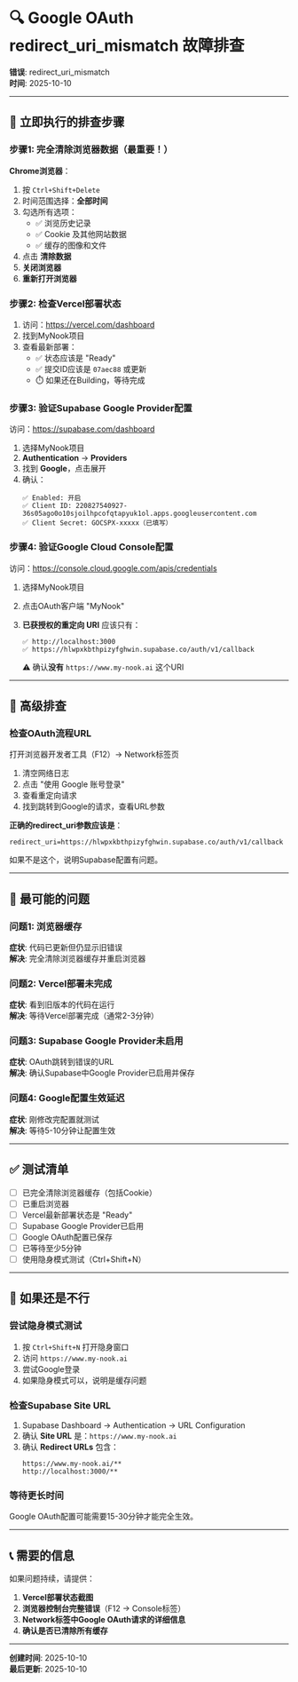 # 🔍 Google OAuth redirect_uri_mismatch 故障排查

**错误**: redirect_uri_mismatch  
**时间**: 2025-10-10

---

## 🎯 立即执行的排查步骤

### 步骤1: 完全清除浏览器数据（最重要！）

**Chrome浏览器**：
1. 按 `Ctrl+Shift+Delete`
2. 时间范围选择：**全部时间**
3. 勾选所有选项：
   - ✅ 浏览历史记录
   - ✅ Cookie 及其他网站数据
   - ✅ 缓存的图像和文件
4. 点击 **清除数据**
5. **关闭浏览器**
6. **重新打开浏览器**

### 步骤2: 检查Vercel部署状态

1. 访问：https://vercel.com/dashboard
2. 找到MyNook项目
3. 查看最新部署：
   - ✅ 状态应该是 "Ready"
   - ✅ 提交ID应该是 `07aec88` 或更新
   - ⏱️ 如果还在Building，等待完成

### 步骤3: 验证Supabase Google Provider配置

访问：https://supabase.com/dashboard

1. 选择MyNook项目
2. **Authentication** → **Providers**
3. 找到 **Google**，点击展开
4. 确认：
   ```
   ✅ Enabled: 开启
   ✅ Client ID: 220827540927-36s05ago0o10sjoilhpcofqtapyuk1ol.apps.googleusercontent.com
   ✅ Client Secret: GOCSPX-xxxxx（已填写）
   ```

### 步骤4: 验证Google Cloud Console配置

访问：https://console.cloud.google.com/apis/credentials

1. 选择MyNook项目
2. 点击OAuth客户端 "MyNook"
3. **已获授权的重定向 URI** 应该只有：
   ```
   ✅ http://localhost:3000
   ✅ https://hlwpxkbthpizyfghwin.supabase.co/auth/v1/callback
   ```
   
   ⚠️ 确认**没有** `https://www.my-nook.ai` 这个URI

---

## 🔧 高级排查

### 检查OAuth流程URL

打开浏览器开发者工具（F12）→ Network标签页

1. 清空网络日志
2. 点击 "使用 Google 账号登录"
3. 查看重定向请求
4. 找到跳转到Google的请求，查看URL参数

**正确的redirect_uri参数应该是**：
```
redirect_uri=https://hlwpxkbthpizyfghwin.supabase.co/auth/v1/callback
```

如果不是这个，说明Supabase配置有问题。

---

## 🎯 最可能的问题

### 问题1: 浏览器缓存
**症状**: 代码已更新但仍显示旧错误  
**解决**: 完全清除浏览器缓存并重启浏览器

### 问题2: Vercel部署未完成
**症状**: 看到旧版本的代码在运行  
**解决**: 等待Vercel部署完成（通常2-3分钟）

### 问题3: Supabase Google Provider未启用
**症状**: OAuth跳转到错误的URL  
**解决**: 确认Supabase中Google Provider已启用并保存

### 问题4: Google配置生效延迟
**症状**: 刚修改完配置就测试  
**解决**: 等待5-10分钟让配置生效

---

## ✅ 测试清单

- [ ] 已完全清除浏览器缓存（包括Cookie）
- [ ] 已重启浏览器
- [ ] Vercel最新部署状态是 "Ready"
- [ ] Supabase Google Provider已启用
- [ ] Google OAuth配置已保存
- [ ] 已等待至少5分钟
- [ ] 使用隐身模式测试（Ctrl+Shift+N）

---

## 🚨 如果还是不行

### 尝试隐身模式测试

1. 按 `Ctrl+Shift+N` 打开隐身窗口
2. 访问 `https://www.my-nook.ai`
3. 尝试Google登录
4. 如果隐身模式可以，说明是缓存问题

### 检查Supabase Site URL

1. Supabase Dashboard → Authentication → URL Configuration
2. 确认 **Site URL** 是：`https://www.my-nook.ai`
3. 确认 **Redirect URLs** 包含：
   ```
   https://www.my-nook.ai/**
   http://localhost:3000/**
   ```

### 等待更长时间

Google OAuth配置可能需要15-30分钟才能完全生效。

---

## 📞 需要的信息

如果问题持续，请提供：

1. **Vercel部署状态截图**
2. **浏览器控制台完整错误**（F12 → Console标签）
3. **Network标签中Google OAuth请求的详细信息**
4. **确认是否已清除所有缓存**

---

**创建时间**: 2025-10-10  
**最后更新**: 2025-10-10

